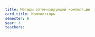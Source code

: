 ```yaml
---
title: Методы оптимизирующей компиляции
card_title: Компиляторы
semester: 6
year: 3
teachers:
---
```


